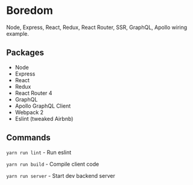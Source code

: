 # Boredom

Node, Express, React, Redux, React Router, SSR, GraphQL, Apollo wiring example.

## Packages

- Node
- Express
- React
- Redux
- React Router 4
- GraphQL
- Apollo GraphQL Client
- Webpack 2
- Eslint (tweaked Airbnb)

## Commands

`yarn run lint` - Run eslint

`yarn run build` - Compile client code

`yarn run server` - Start dev backend server
